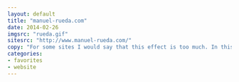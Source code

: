 ```yaml
---
layout: default
title: "manuel-rueda.com"
date: 2014-02-26
imgsrc: "rueda.gif"
sitesrc: "http://www.manuel-rueda.com/"
copy: "For some sites I would say that this effect is too much. In this context, it houses the videos nicely and provides a much needed transition between involved video viewing."
categories:
- favorites
- website
---
```

